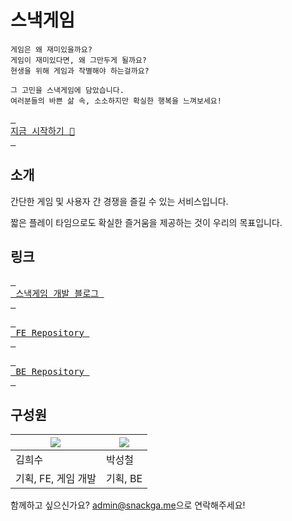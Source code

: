 # 스낵게임
```
게임은 왜 재미있을까요?
게임이 재미있다면, 왜 그만두게 될까요?
현생을 위해 게임과 작별해야 하는걸까요?

그 고민을 스낵게임에 담았습니다.
여러분들의 바쁜 삶 속, 소소하지만 확실한 행복을 느껴보세요!
```

[Service]: https://snackga.me
[<kbd> <br> 지금 시작하기 🍿 <br> </kbd>][Service]  

## 소개
간단한 게임 및 사용자 간 경쟁을 즐길 수 있는 서비스입니다.

짧은 플레이 타임으로도 확실한 즐거움을 제공하는 것이 우리의 목표입니다.

## 링크

[Blog]: https://blog.snackga.me
[FE]: https://github.com/snack-game/front
[BE]: https://github.com/snack-game/server

[<kbd> <br> 스낵게임 개발 블로그 <br> </kbd>][Blog]  

[<kbd> <br> FE Repository <br> </kbd>][FE]  

[<kbd> <br> BE Repository <br> </kbd>][BE]  

## 구성원
| ![](https://avatars.githubusercontent.com/u/16986867?s=128)  |  ![](https://avatars.githubusercontent.com/u/39221443?s=128) |
|---|---|
| 김희수 | 박성철 |
| 기획, FE, 게임 개발 | 기획, BE |

함께하고 싶으신가요? [admin@snackga.me](mailto:admin@snackga.me)으로 연락해주세요!
